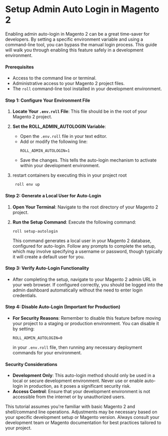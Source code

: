 # Setup Admin Auto Login in Magento 2



Enabling admin auto-login in Magento 2 can be a great time-saver for developers. By setting a specific environment variable and using a command-line tool, you can bypass the manual login process. This guide will walk you through enabling this feature safely in a development environment.

#### Prerequisites

- Access to the command line or terminal.
- Administrative access to your Magento 2 project files.
- The `roll` command-line tool installed in your development environment.

#### Step 1: Configure Your Environment File

1. **Locate Your `.env.roll` File**: This file should be in the root of your Magento 2 project.

2. **Set the ROLL_ADMIN_AUTOLOGIN Variable**:
    - Open the `.env.roll` file in your text editor.
    - Add or modify the following line:
      ```
      ROLL_ADMIN_AUTOLOGIN=1
      ```
    - Save the changes. This tells the auto-login mechanism to activate within your development environment.
3. restart containers by executing this in your project root
   ```
    roll env up
   ```

#### Step 2: Generate a Local User for Auto-Login

1. **Open Your Terminal**: Navigate to the root directory of your Magento 2 project.

2. **Run the Setup Command**: Execute the following command:
    ```
    roll setup-autologin
    ```
   This command generates a local user in your Magento 2 database, configured for auto-login. Follow any prompts to complete the setup, which may involve specifying a username or password, though typically it will create a default user for you.

#### Step 3: Verify Auto-Login Functionality

- After completing the setup, navigate to your Magento 2 admin URL in your web browser. If configured correctly, you should be logged into the admin dashboard automatically without the need to enter login credentials.

#### Step 4: Disable Auto-Login (Important for Production)

- **For Security Reasons**: Remember to disable this feature before moving your project to a staging or production environment. You can disable it by setting:
  ```
  ROLL_ADMIN_AUTOLOGIN=0
  ```
  in your `.env.roll` file, then running any necessary deployment commands for your environment.

#### Security Considerations

- **Development Only**: This auto-login method should only be used in a local or secure development environment. Never use or enable auto-login in production, as it poses a significant security risk.
- **Access Control**: Ensure that your development environment is not accessible from the internet or by unauthorized users.

This tutorial assumes you're familiar with basic Magento 2 and shell/command line operations. Adjustments may be necessary based on your specific development setup or Magento version. Always consult your development team or Magento documentation for best practices tailored to your project.